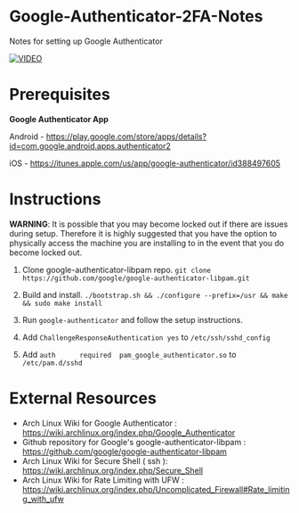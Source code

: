# Google-Authenticator-2FA-Notes
Notes for setting up Google Authenticator

[![VIDEO ](https://img.youtube.com/vi/IY-9FC_4SBM/0.jpg)](https://youtu.be/IY-9FC_4SBM)


# Prerequisites

**Google Authenticator App**

Android - https://play.google.com/store/apps/details?id=com.google.android.apps.authenticator2

iOS - https://itunes.apple.com/us/app/google-authenticator/id388497605




# Instructions

__WARNING__: It is possible that you may become locked out if there are issues during setup. Therefore it is highly suggested that you have the option to physically access the machine you are installing to in the event that you do become locked out.

1) Clone google-authenticator-libpam repo.
`git clone https://github.com/google/google-authenticator-libpam.git`

2) Build and install. `./bootstrap.sh && ./configure --prefix=/usr && make && sudo make install`

3) Run `google-authenticator` and follow the setup instructions.

4) Add `ChallengeResponseAuthentication yes` to `/etc/ssh/sshd_config`

5) Add `auth      required  pam_google_authenticator.so` to `/etc/pam.d/sshd`




# External Resources

- Arch Linux Wiki for Google Authenticator : https://wiki.archlinux.org/index.php/Google_Authenticator
- Github repository for Google's google-authenticator-libpam : https://github.com/google/google-authenticator-libpam
- Arch Linux Wiki for Secure Shell ( ssh ): https://wiki.archlinux.org/index.php/Secure_Shell
- Arch Linux Wiki for Rate Limiting with UFW : https://wiki.archlinux.org/index.php/Uncomplicated_Firewall#Rate_limiting_with_ufw
